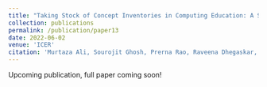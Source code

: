```yaml
---
title: "Taking Stock of Concept Inventories in Computing Education: A Systematic Literature Review"
collection: publications
permalink: /publication/paper13
date: 2022-06-02
venue: 'ICER'
citation: 'Murtaza Ali, Sourojit Ghosh, Prerna Rao, Raveena Dhegaskar, Sophia Jawort, Alix Medler, Mengqi Shi and Sayamindu Dasgupta. (2023). Taking Stock of Concept Inventories in Computing Education: A Systematic Literature Review. In Proceedings of the 19th ACM Conference on International Computing Education Research.'
---
```

Upcoming publication, full paper coming soon!


